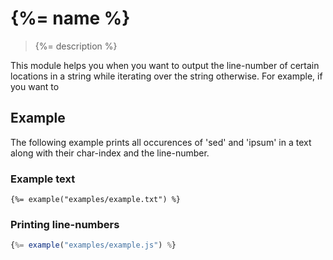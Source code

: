 # {%= name %}

> {%= description %}

This module helps you when you want to output the line-number of certain locations in a string while iterating over the string otherwise.
For example, if you want to 

## Example

The following example prints all occurences of 'sed' and 'ipsum' in a text along with their char-index and the line-number.

### Example text

```
{%= example("examples/example.txt") %}
```

### Printing line-numbers

```js
{%= example("examples/example.js") %}
```

